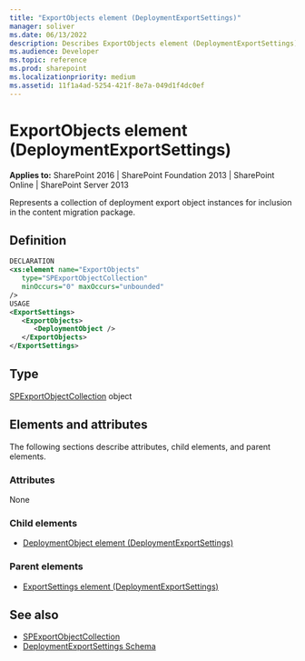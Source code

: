 ```yaml
---
title: "ExportObjects element (DeploymentExportSettings)"
manager: soliver
ms.date: 06/13/2022
description: Describes ExportObjects element (DeploymentExportSettings) and includes information on usage, elements, and attributes.
ms.audience: Developer
ms.topic: reference
ms.prod: sharepoint
ms.localizationpriority: medium
ms.assetid: 11f1a4ad-5254-421f-8e7a-049d1f4dc0ef
---
```


# ExportObjects element (DeploymentExportSettings)

**Applies to:** SharePoint 2016 | SharePoint Foundation 2013 | SharePoint Online | SharePoint Server 2013
  
Represents a collection of deployment export object instances for inclusion in the content migration package.

## Definition

```XML
DECLARATION
<xs:element name="ExportObjects" 
   type="SPExportObjectCollection" 
   minOccurs="0" maxOccurs="unbounded" 
/>
USAGE
<ExportSettings>
   <ExportObjects>
      <DeploymentObject />
   </ExportObjects>
</ExportSettings>

```

## Type

[SPExportObjectCollection](https://msdn.microsoft.com/library/Microsoft.SharePoint.Deployment.SPExportObjectCollection.aspx) object
  
## Elements and attributes

The following sections describe attributes, child elements, and parent elements.

### Attributes

None
   
### Child elements

- [DeploymentObject element (DeploymentExportSettings)](deploymentobject-element-deploymentexportsettings.md)
   
### Parent elements

- [ExportSettings element (DeploymentExportSettings)](exportsettings-element-deploymentexportsettings.md)
   
## See also

- [SPExportObjectCollection](https://msdn.microsoft.com/library/Microsoft.SharePoint.Deployment.SPExportObjectCollection.aspx)
- [DeploymentExportSettings Schema](deploymentexportsettings-schema.md)

